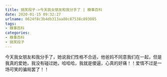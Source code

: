 ```yaml
---
title: 搞笑段子->今天我女朋友和我分手了 | 糗事百科
date: 2020-01-15 09:32:27
urlname: 0624f8c3b4db313aa80c87538c893085
tags: 
- 糗事百科
categories:
- 糗事百科
- 搞笑段子
---
```

今天我女朋友和我分手了，她说我们性格不合适，他爸妈不同意我们在一起，但是我真的爱她，我没有碰过她，哈哈哈，我就是傻逼，心真的好痛！！爱情不过是一场可笑的骗局罢了！！


